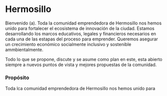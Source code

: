 # Hermosillo
Bienvenido (a). Toda la comunidad emprendedora de Hermosillo nos hemos unido para fortalecer el ecosistema de innovación de la ciudad. Estamos desarrollando los marcos educativos, legales y financieros necesarios en cada una de las estapas del proceso para emprender. Queremos asegurar un crecimiento económico socialmente inclusivo y sostenible ammbientalmente. 

Todo lo que se propone, discute y se asume como plan en este, esta abierto siempre a nuevos puntos de vista y mejores propuestas de la comunidad. 

### Propósito
Toda lca comunidad emprendedora de Hermosillo nos hemos unido para 

